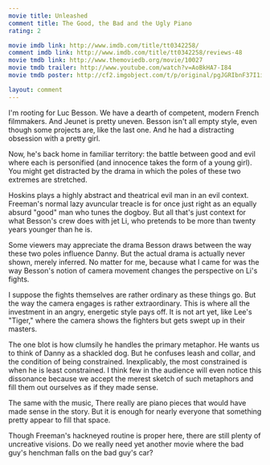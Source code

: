 ```yaml
---
movie title: Unleashed
comment title: The Good, the Bad and the Ugly Piano
rating: 2

movie imdb link: http://www.imdb.com/title/tt0342258/
comment imdb link: http://www.imdb.com/title/tt0342258/reviews-48
movie tmdb link: http://www.themoviedb.org/movie/10027
movie tmdb trailer: http://www.youtube.com/watch?v=AoBkHA7-I84
movie tmdb poster: http://cf2.imgobject.com/t/p/original/pgJGRIbnF37I1idboErIOYd7YG7.jpg

layout: comment
---
```


I'm rooting for Luc Besson. We have a dearth of competent, modern French filmmakers. And Jeunet is pretty uneven. Besson isn't all empty style, even though some projects are, like the last one. And he had a distracting obsession with a pretty girl.

Now, he's back home in familiar territory: the battle between good and evil where each is personified (and innocence takes the form of a young girl). You might get distracted by the drama in which the poles of these two extremes are stretched.

Hoskins plays a highly abstract and theatrical evil man in an evil context. Freeman's normal lazy avuncular treacle is for once just right as an equally absurd "good" man who tunes the dogboy. But all that's just context for what Besson's crew does with jet Li, who pretends to be more than twenty years younger than he is.

Some viewers may appreciate the drama Besson draws between the way these two poles influence Danny. But the actual drama is actually never shown, merely inferred. No matter for me, because what I came for was the way Besson's notion of camera movement changes the perspective on Li's fights.

I suppose the fights themselves are rather ordinary as these things go. But the way the camera engages is rather extraordinary. This is where all the investment in an angry, energetic style pays off. It is not art yet, like Lee's "Tiger," where the camera shows the fighters but gets swept up in their masters.

The one blot is how clumsily he handles the primary metaphor. He wants us to think of Danny as a shackled dog. But he confuses leash and collar, and the condition of being constrained. Inexplicably, the most constrained is when he is least constrained. I think few in the audience will even notice this dissonance because we accept the merest sketch of such metaphors and fill them out ourselves as if they made sense.

The same with the music, There really are piano pieces that would have made sense in the story. But it is enough for nearly everyone that something pretty appear to fill that space.

Though Freeman's hackneyed routine is proper here, there are still plenty of uncreative visions. Do we really need yet another movie where the bad guy's henchman falls on the bad guy's car?
